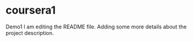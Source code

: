 # coursera1
Demo1
I am editing the README file. Adding some more details about the project description.
